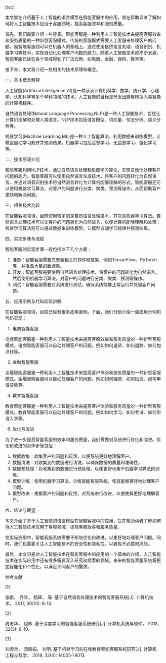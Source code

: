 
[toc]                    
                
                
本文旨在介绍基于人工智能的语言模型在智能客服中的应用，旨在帮助读者了解如何将人工智能技术应用于客服领域，提高客服效率和服务质量。

首先，我们需要介绍一些背景。智能客服是一种利用人工智能技术来提高客服效率和服务质量的一种新型客服模式。传统的客服模式需要人工客服来处理客户的问题，而智能客服则可以在机器人的基础上，通过使用自然语言处理、语音识别、机器学习等技术，实现自动化处理客户问题的能力。随着人工智能技术的不断发展，智能客服已经在各个领域得到了广泛应用，如电商、金融、保险、教育等。

接下来，本文将介绍一些相关的技术原理和概念。

一、基本概念解释

人工智能(Artificial Intelligence,AI)是一种涉及计算机科学、数学、统计学、心理学、认知科学等多个学科领域的技术。人工智能的目标是开发出能够模拟人类智能的计算机程序。

自然语言处理(Natural Language Processing,NLP)是一种人工智能技术，旨在让计算机理解和处理人类语言。NLP技术包括语言模型、词向量、句法分析、语义分析等。

机器学习(Machine Learning,ML)是一种人工智能算法，利用数据来训练模型，让模型自动学习规律并预测结果。机器学习包括监督学习、无监督学习、强化学习等。

二、技术原理介绍

智能客服利用NLP技术，通过自然语言处理和机器学习算法，实现自动化处理客户问题的能力。智能客服可以使用自然语言生成技术，将客户的问题转化为自然语言，并通过语音识别技术将自然语言转化为计算机能够理解的形式。智能客服还可以使用机器学习算法，对客户的问题进行分类、聚类、预测等操作，从而帮助客户更快地解决问题。

三、相关技术比较

在智能客服领域，目前使用较多的是自然语言处理技术，其次是机器学习算法。自然语言处理技术可以让客户的问题转化为自然语言，以便计算机能够理解和处理；机器学习算法则可以通过数据来训练模型，让模型自动学习规律并预测结果。

四、实现步骤与流程

智能客服的实现步骤一般包括以下几个方面：

1. 准备：智能客服需要先安装相关的软件和框架，例如TensorFlow、PyTorch等，并准备大量的数据集。
2. 开发：智能客服需要使用自然语言处理技术，将客户的问题转化为自然语言，然后使用机器学习算法，对客户的问题进行分类、聚类、预测等操作。
3. 测试：智能客服需要对系统进行测试，确保系统能够正常运行并处理客户问题。

五、应用示例与代码实现讲解

在智能客服领域，目前已经有很多应用案例。下面，我们分别介绍一些应用示例和代码实现：

1. 电商智能客服

电商智能客服是一种利用人工智能技术来提高客服效率和服务质量的一种新型客服模式。电商智能客服可以自动处理客户的问题，例如如何退货、如何退款、如何加点钱等。

2. 金融智能客服

金融智能客服是一种利用人工智能技术来提高客户体验和服务质量的一种新型客服模式。金融智能客服可以自动处理客户的问题，例如如何理财、如何投资、如何申请贷款等。

3. 教育智能客服

教育智能客服是一种利用人工智能技术来提高客户体验和服务质量的一种新型客服模式。教育智能客服可以自动处理客户的问题，例如如何学习、如何考试、如何申请入学等。

6. 优化与改进

为了进一步提高智能客服的效率和服务质量，我们需要对系统进行优化和改进。优化和改进的具体步骤包括：

1. 数据收集：收集客户的问题和反馈，以便系统更好地理解客户。
2. 数据清洗：对收集到的数据进行清洗，以确保数据的质量和准确性。
3. 数据预处理：对收集到的数据进行预处理，以便更好地用于机器学习算法的训练。
4. 模型训练：使用机器学习算法，训练智能客服系统，使其能够更好地处理客户问题。
5. 模型改进：根据客户的问题和反馈，对系统进行改进，以便使其更好地理解客户。

六、结论与展望

本文介绍了基于人工智能的语言模型在智能客服中的应用，旨在帮助读者了解如何将人工智能技术应用于客服领域，提高客服效率和服务质量。

在实际应用中，智能客服系统需要不断地优化和改进，以更好地处理客户问题。同时，我们也需要关注人工智能技术的安全性和隐私性，以避免不必要的风险。

最后，本文只是对人工智能技术在智能客服中的应用的一个简单的介绍，人工智能技术在实际应用中还有很多需要深入研究和探索的领域。未来的智能客服系统将更加智能化和个性化，以满足不同客户的需求。

参考文献

[1]

张鹏， 乔华， 杨辉， 等. 基于自然语言处理技术的智能客服系统[J]. 计算机技术， 2017, 30(10): 8-13.

[2]

周志华， 程辉. 基于深度学习的智能客服系统研究[J]. 计算机系统与软件， 2018, 32(3): 6-10.

[3]

刘德兵， 汤晓娟， 刘明. 基于机器学习的在线教育智能客服系统研究[J]. 计算机工程与科学， 2019, 32(4): 14005-14013.

